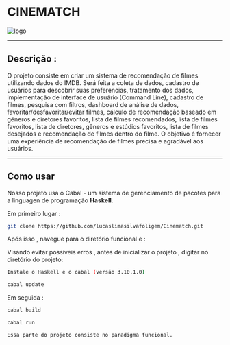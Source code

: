 <h1>CINEMATCH</h1>
<img src="https://firebasestorage.googleapis.com/v0/b/megamart-1fe70.appspot.com/o/images%2Fcinematch.png?alt=media&token=04c24d81-cc81-4668-b2ea-a99c7521af30" alt="logo" />

<hr />
<h2>Descrição :</h2>
<p>O projeto consiste em criar um sistema de recomendação de filmes utilizando dados do IMDB. Será feita a coleta de dados, cadastro de usuários para descobrir suas preferências, tratamento dos dados, implementação de interface de usuário (Command Line), cadastro de filmes, pesquisa com filtros, dashboard de análise de dados, favoritar/desfavoritar/evitar filmes, cálculo de recomendação baseado em gêneros e diretores favoritos, lista de filmes recomendados, lista de filmes favoritos, lista de diretores, gêneros e estúdios favoritos, lista de filmes desejados e recomendação de filmes dentro do filme. O objetivo é fornecer uma experiência de recomendação de filmes precisa e agradável aos usuários.</p>

<hr />
<h2>Como usar</h2>
<p>Nosso projeto usa o Cabal - um sistema de gerenciamento de pacotes para a linguagen de programação <strong>Haskell</strong>.</p>

<p>Em primeiro lugar :</p>

```bash
git clone https://github.com/lucaslimasilvafoligem/Cinematch.git
```

<p>Após isso , navegue para o diretório funcional e :</p>

<p>Visando evitar possiveis erros , antes de inicializar o projeto ,  digitar no diretório do projeto:</p>

```bash
Instale o Haskell e o cabal (versão 3.10.1.0)
```

```bash
cabal update
```

<p>Em seguida : </p>

```bash
cabal build
```

```bash
cabal run
```

```bash
Essa parte do projeto consiste no paradigma funcional.
```